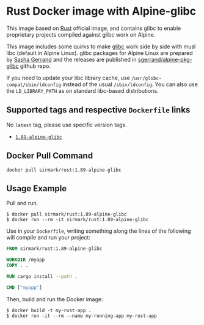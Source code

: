 # Rust Docker image with Alpine-glibc
This image based on [Rust](https://hub.docker.com/_/rust) official image, and contains glibc to enable proprietary projects compiled against glibc work on Alpine.

This image includes some quirks to make [glibc](https://www.gnu.org/software/libc/) work side by side with musl libc (default in Alpine Linux). glibc packages for Alpine Linux are prepared by [Sasha Gerrand](https://github.com/sgerrand) and the releases are published in [sgerrand/alpine-pkg-glibc](https://github.com/sgerrand/alpine-pkg-glibc) github repo.

If you need to update your libc library cache, use `/usr/glibc-compat/sbin/ldconfig` instead of the usual `/sbin/ldconfig`. You can also use the `LD_LIBRARY_PATH` as on standard libc-based distributions.

## Supported tags and respective `Dockerfile` links
No `latest` tag, please use specific version tags.

 - [`1.89-alpine-glibc`](https://github.com/Docker-Hub-sirmark/docker-rust-alpine-glibc/blob/main/1.89/alpine-glibc/Dockerfile)

## Docker Pull Command

```console
docker pull sirmark/rust:1.89-alpine-glibc
```

## Usage Example
Pull and run.
```console
$ docker pull sirmark/rust:1.89-alpine-glibc
$ docker run --rm -it sirmark/rust:1.89-alpine-glibc
```

Use in your `Dockerfile`, writing something along the lines of the following will compile and run your project:
```dockerfile
FROM sirmark/rust:1.89-alpine-glibc

WORKDIR /myapp
COPY . .

RUN cargo install --path .

CMD ["myapp"]
```
Then, build and run the Docker image:

```console
$ docker build -t my-rust-app .
$ docker run -it --rm --name my-running-app my-rust-app
```
